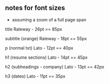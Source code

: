 ## notes for font sizes

- assuming a zoom of a full page span

title
Raleway - 26pt == 85px

subtitle (orange)
Raleway - 18pt == 55px

p (normal txt)
Lato - 12pt == 40px

h1 (resume sections)
Lato - 14pt == 45px

h2 (subheadings - company)
Lato - 13pt == 42px

h3 (dates)
Lato - 11pt == 35px

